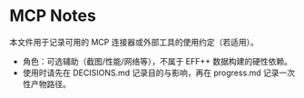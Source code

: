 # MCP Notes

本文件用于记录可用的 MCP 连接器或外部工具的使用约定（若适用）。

- 角色：可选辅助（截图/性能/网络等），不属于 EFF++ 数据构建的硬性依赖。
- 使用时请先在 DECISIONS.md 记录目的与影响，再在 progress.md 记录一次性产物路径。

